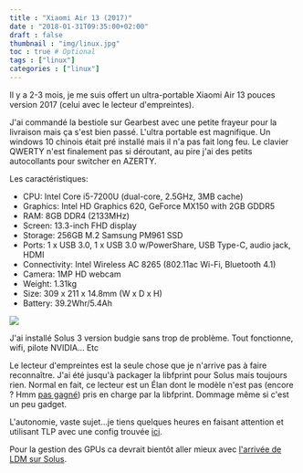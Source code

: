 ```yaml
---
title : "Xiaomi Air 13 (2017)"
date : "2018-01-31T09:35:00+02:00"
draft : false
thumbnail : "img/linux.jpg"
toc : true # Optional
tags : ["linux"]
categories : ["linux"]
---
```


Il y a 2-3 mois, je me suis offert un ultra-portable Xiaomi Air 13 pouces version 2017 (celui avec le lecteur d'empreintes).

J'ai commandé la bestiole sur Gearbest avec une petite frayeur pour la livraison mais ça s'est bien passé. L'ultra portable est magnifique. Un windows 10 chinois était pré installé mais il n'a pas fait long feu. Le clavier QWERTY n'est finalement pas si déroutant, au pire j'ai des petits autocollants pour switcher en AZERTY. 

Les caractéristiques: 

* CPU: Intel Core i5-7200U (dual-core, 2.5GHz, 3MB cache)
* Graphics: Intel HD Graphics 620, GeForce MX150 with 2GB GDDR5
* RAM: 8GB DDR4 (2133MHz)
* Screen: 13.3-inch FHD display
* Storage: 256GB M.2 Samsung PM961 SSD
* Ports: 1 x USB 3.0, 1 x USB 3.0 w/PowerShare, USB Type-C, audio jack, HDMI
* Connectivity: Intel Wireless AC 8265 (802.11ac Wi-Fi, Bluetooth 4.1)
* Camera: 1MP HD webcam
* Weight: 1.31kg
* Size: 309 x 211 x 14.8mm (W x D x H)
* Battery: 39.2Whr/5.4Ah

<img src="https://s14-eu5.ixquick.com/cgi-bin/serveimage?url=https%3A%2F%2Fwww.startech.com.bd%2Fimage%2Fcache%2Fcatalog%2Flaptop-notebook%2FXaomi%2FXiaomi%2520Mi%252013.3%2520inch%2520Notebook%2FXiaomi%2520Mi%252013.3%2520inch%2520Notebook-1-500x500.jpg&sp=cc9b25c06a21a6365118a67bbc1f9cb9">

J'ai installé Solus 3 version budgie sans trop de problème. Tout fonctionne, wifi, pilote NVIDIA... Etc

Le lecteur d'empreintes est la seule chose que je n'arrive pas à faire reconnaître. J'ai été jusqu'à packager la libfprint pour Solus mais toujours rien. Normal en fait, ce lecteur est un Élan dont le modèle n'est pas (encore ? Hmm [pas gagné](https://bugs.launchpad.net/ubuntu/+source/libfprint/+bug/1641290)) pris en charge par la libfprint. Dommage même si c'est un peu gadget.

L'autonomie, vaste sujet...je tiens quelques heures en faisant attention et utilisant TLP avec une config trouvée [ici](https://github.com/Golovin-Andrey/xiaomi-mi-13-ubuntu/blob/master/tlp).

Pour la gestion des GPUs ca devrait bientôt aller mieux avec [l'arrivée de LDM sur Solus](https://solus-project.com/2018/01/26/linux-driver-management-1-0-released/).




